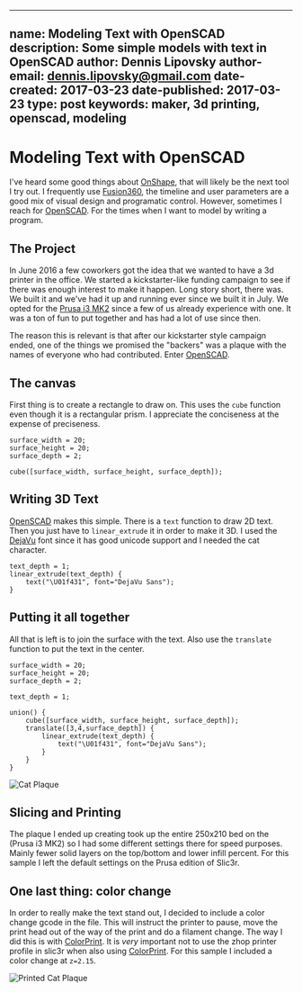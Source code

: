 ----
name: Modeling Text with OpenSCAD
description: Some simple models with text in OpenSCAD
author: Dennis Lipovsky
author-email: dennis.lipovsky@gmail.com
date-created: 2017-03-23
date-published: 2017-03-23
type: post
keywords: maker, 3d printing, openscad, modeling
---
# Modeling Text with OpenSCAD

I've heard some good things about [OnShape], that will likely be the
next tool I try out. I frequently use [Fusion360], the timeline
and user parameters are a good mix of visual design and programatic control.
However, sometimes I reach for [OpenSCAD]. For the times when I want
to model by writing a program.

## The Project

In June 2016 a few coworkers got the idea that we wanted to have a 3d printer
in the office. We started a kickstarter-like funding campaign to see if there
was enough interest to make it happen. Long story short, there was. We built it
and we've had it up and running ever since we built it in July. We opted for the
[Prusa i3 MK2] since a few of us already experience with one. It was a ton of fun
to put together and has had a lot of use since then.

The reason this is relevant is that after our kickstarter style campaign ended,
one of the things we promised the "backers" was a plaque with the names of everyone
who had contributed. Enter [OpenSCAD].

## The canvas

First thing is to create a rectangle to draw on. This uses the `cube` function even
though it is a rectangular prism. I appreciate the conciseness at the expense of
preciseness.

``` openscad
surface_width = 20;
surface_height = 20;
surface_depth = 2;

cube([surface_width, surface_height, surface_depth]);
```

## Writing 3D Text

[OpenSCAD] makes this simple. There is a `text` function to draw 2D text. Then you
just have to `linear_extrude` it in order to make it 3D. I used the [DejaVu] font
since it has good unicode support and I needed the cat character.

``` openscad
text_depth = 1;
linear_extrude(text_depth) {
    text("\U01f431", font="DejaVu Sans");
}
```

## Putting it all together

All that is left is to join the surface with the text. Also use the `translate`
function to put the text in the center.

``` openscad
surface_width = 20;
surface_height = 20;
surface_depth = 2;

text_depth = 1;

union() {
    cube([surface_width, surface_height, surface_depth]);
    translate([3,4,surface_depth]) {
        linear_extrude(text_depth) {
            text("\U01f431", font="DejaVu Sans");
        }
    }
}
```

![Cat Plaque](/images/2017-03-23_cat-plaque.png)

## Slicing and Printing

The plaque I ended up creating took up the entire 250x210 bed on the (Prusa i3 MK2)
so I had some different settings there for speed purposes. Mainly fewer solid layers
on the top/bottom and lower infill percent. For this sample I left the default
settings on the Prusa edition of Slic3r.

## One last thing: color change

In order to really make the text stand out, I decided to include a color change
gcode in the file. This will instruct the printer to pause, move the print head
out of the way of the print and do a filament change. The way I did this is with
[ColorPrint]. It is *very* important not to use the zhop printer profile in slic3r
when also using [ColorPrint]. For this sample I included a color change at `z=2.15`.

![Printed Cat Plaque](/images/2017-03-23_cat-plaque-printed.jpg)

[OnShape]: https://www.onshape.com
[Fusion360]: http://www.autodesk.com/products/fusion-360/overview
[OpenSCAD]: http://www.openscad.org/
[Prusa i3 MK2]: https://www.prusa3d.com/
[DejaVu]: https://dejavu-fonts.github.io/
[ColorPrint]: http://www.prusaprinters.org/color-print/
